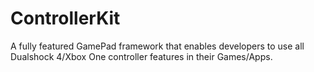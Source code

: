 # ControllerKit
A fully featured GamePad framework that enables developers to use all Dualshock 4/Xbox One controller features in their Games/Apps. 
